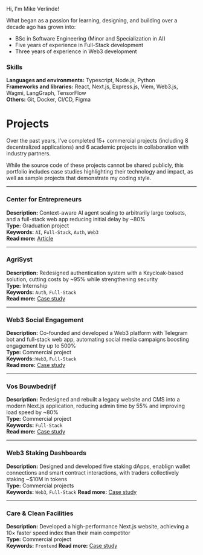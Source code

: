 Hi, I'm Mike Verlinde!

What began as a passion for learning, designing, and building over a decade ago has grown into:
- BSc in Software Engineering (Minor and Specialization in AI)
- Five years of experience in Full-Stack development
- Three years of experience in Web3 development

### Skills
**Languages and environments:** Typescript, Node.js, Python<br>
**Frameworks and libraries:** React, Next.js, Express.js, Viem, Web3.js, Wagmi, LangGraph, TensorFlow<br>
**Others:** Git, Docker, CI/CD, Figma

# Projects
Over the past years, I’ve completed 15+ commercial projects (including 8 decentralized applications) and 6 academic projects in collaboration with industry partners.  

While the source code of these projects cannot be shared publicly, this portfolio includes case studies highlighting their technology and impact, as well as sample projects that demonstrate my coding style.  

---

### Center for Entrepreneurs
**Description:** Context-aware AI agent scaling to arbitrarily large toolsets, and a full-stack web app reducing initial delay by ~80%<br>
**Type:** Graduation project<br>
**Keywords:** `AI`, `Full-Stack`, `Auth`, `Web3`<br>
**Read more:** [Article](./projects/center-for-entrepreneurs.md)

---

### AgriSyst
**Description:** Redesigned authentication system with a Keycloak-based solution, cutting costs by ~95% while strengthening security<br>
**Type:** Internship<br>
**Keywords:** `Auth`, `Full-Stack`<br>
**Read more:** [Case study](./projects/agrisyst.md)

---

### Web3 Social Engagement
**Description:** Co-founded and developed a Web3 platform with Telegram bot and full-stack web app, automating social media campaigns boosting engagement by up to 500%<br>
**Type:** Commercial project<br>
**Keywords:**:`Web3`, `Full-Stack`<br>
**Read more:** [Case study](./projects//web3-social-engagement.md) 

---

### Vos Bouwbedrijf
**Description:** Redesigned and rebuilt a legacy website and CMS into a modern Next.js application, reducing admin time by 55% and improving load speed by ~80%<br>
**Type:** Commercial project<br>
**Keywords:** `Full-Stack`<br>
**Read more:** [Case study](./projects/vos-bouwbedrijf.md)

---

### Web3 Staking Dashboards
**Description:** Designed and developed five staking dApps, enablign wallet connections and smart contract interactions, with traders collectively staking ~$10M in tokens<br>
**Type:** Commercial projects<br>
**Keywords:** `Web3`, `Full-Stack`
**Read more:** [Case study](./projects/web3-staking-dashboards.md)

---

### Care & Clean Facilities
**Description:** Developed a high-performance Next.js website, achieving a 10× faster speed index than their main competitor<br>
**Type:** Commercial project<br>
**Keywords:** `Frontend`
**Read more:** [Case study](./projects/care-and-clean-facilities.md)